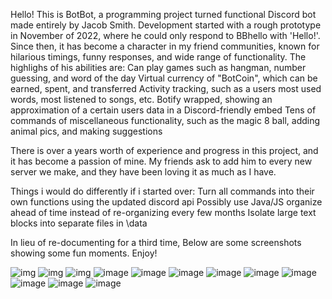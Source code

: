 Hello! This is BotBot, a programming project turned functional Discord bot made entirely by Jacob Smith.
Development started with a rough prototype in November of 2022, where he could only respond to BBhello with 'Hello!'.
Since then, it has become a character in my friend communities, known for hilarious timings, funny responses,
and wide range of functionality. The highlighs of his abilities are:
    Can play games such as hangman, number guessing, and word of the day
    Virtual currency of "BotCoin", which can be earned, spent, and transferred
    Activity tracking, such as a users most used words, most listened to songs, etc.
    Botify wrapped, showing an approximation of a certain users data in a Discord-friendly embed
    Tens of commands of miscellaneous functionality, such as the magic 8 ball, adding animal pics, and making suggestions

There is over a years worth of experience and progress in this project, and it has become a passion of mine.
My friends ask to add him to every new server we make, and they have been loving it as much as I have.

Things i would do differently if i started over:
    Turn all commands into their own functions using the updated discord api
    Possibly use Java/JS
    organize ahead of time instead of re-organizing every few months
    Isolate large text blocks into separate files in \\data

In lieu of re-documenting for a third time, Below are some screenshots showing some fun moments. Enjoy!

![img](https://cdn.discordapp.com/attachments/1038623508718157854/1201669922703548476/image.png?ex=65caa953&is=65b83453&hm=05b5bbf6828323cd3a0c5a7a63884976e3e78cc1828a644799426f9ce43d813f&)
![img](https://cdn.discordapp.com/attachments/1038623508718157854/1201670211703685160/image.png?ex=65caa998&is=65b83498&hm=9f0bc949482fff916cd9b538f3cbacda2b79c78e05fe1e183253eba083970547&)
![img](https://cdn.discordapp.com/attachments/1038623508718157854/1201670464905412668/image.png?ex=65caa9d4&is=65b834d4&hm=723744b86b5f892d26b6fe6597c43f619a5b92a445072f32cca49f730ac4cbf8&)
![image](https://github.com/loftzo/BotBotPublic/assets/58479250/54a483a0-af18-4af0-9e6c-2c9272cecf7f)
![image](https://github.com/loftzo/BotBotPublic/assets/58479250/3067b363-6542-417a-b535-803f241e4840)
![image](https://github.com/loftzo/BotBotPublic/assets/58479250/b04199c8-e2e1-43ae-9bc5-1268c2d12fd9)
![image](https://github.com/loftzo/BotBotPublic/assets/58479250/72b923c8-4914-41b8-9168-c198d578bb23)
![image](https://github.com/loftzo/BotBotPublic/assets/58479250/6317d237-72bc-4609-bcb6-9efb1620d6b6)
![image](https://github.com/loftzo/BotBotPublic/assets/58479250/287c72f9-18b6-4cd6-8fe8-6b6c786abf75)
![image](https://github.com/loftzo/BotBotPublic/assets/58479250/78250305-6d03-4a85-bca0-88b97c1f9ad3)
![image](https://github.com/loftzo/BotBotPublic/assets/58479250/2f98d660-e47f-4f11-8513-cac33a312c8f)
![image](https://github.com/loftzo/BotBotPublic/assets/58479250/8d844eda-58e6-4e1e-b03a-2f2ee59b327e)

